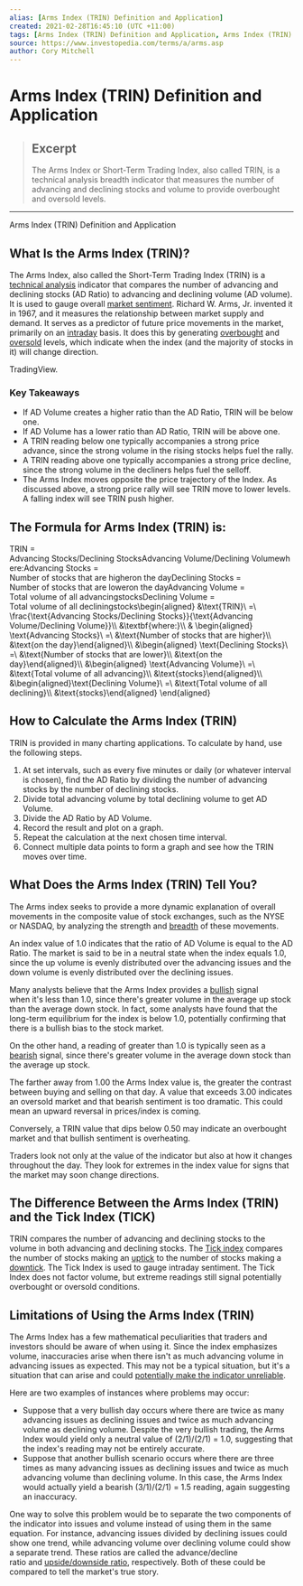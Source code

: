 ```yaml
---
alias: [Arms Index (TRIN) Definition and Application]
created: 2021-02-28T16:45:10 (UTC +11:00)
tags: [Arms Index (TRIN) Definition and Application, Arms Index (TRIN) Definition and Application]
source: https://www.investopedia.com/terms/a/arms.asp
author: Cory Mitchell
---
```


# Arms Index (TRIN) Definition and Application

> ## Excerpt
> The Arms Index or Short-Term Trading Index, also called TRIN, is a technical analysis breadth indicator that measures the number of advancing and declining stocks and volume to provide overbought and oversold levels.

---

Arms Index (TRIN) Definition and Application
## What Is the Arms Index (TRIN)?

The Arms Index, also called the Short-Term Trading Index (TRIN) is a [technical analysis](https://www.investopedia.com/terms/t/technicalanalysis.asp) indicator that compares the number of advancing and declining stocks (AD Ratio) to advancing and declining volume (AD volume). It is used to gauge overall [market sentiment](https://www.investopedia.com/terms/m/marketsentiment.asp). Richard W. Arms, Jr. invented it in 1967, and it measures the relationship between market supply and demand. It serves as a predictor of future price movements in the market, primarily on an [intraday](https://www.investopedia.com/terms/i/intraday.asp) basis. It does this by generating [overbought](https://www.investopedia.com/terms/o/overbought.asp) and [oversold](https://www.investopedia.com/terms/o/oversold.asp) levels, which indicate when the index (and the majority of stocks in it) will change direction.

TradingView.

### Key Takeaways

-   If AD Volume creates a higher ratio than the AD Ratio, TRIN will be below one.
-   If AD Volume has a lower ratio than AD Ratio, TRIN will be above one.
-   A TRIN reading below one typically accompanies a strong price advance, since the strong volume in the rising stocks helps fuel the rally.
-   A TRIN reading above one typically accompanies a strong price decline, since the strong volume in the decliners helps fuel the selloff.
-   The Arms Index moves opposite the price trajectory of the Index. As discussed above, a strong price rally will see TRIN move to lower levels. A falling index will see TRIN push higher.

## The Formula for Arms Index (TRIN) is:

TRIN \= Advancing Stocks/Declining StocksAdvancing Volume/Declining Volumewhere:Advancing Stocks \= Number of stocks that are higheron the dayDeclining Stocks \= Number of stocks that are loweron the dayAdvancing Volume \= Total volume of all advancingstocksDeclining Volume \= Total volume of all decliningstocks\\begin{aligned} &\\text{TRIN}\\ =\\ \\frac{\\text{Advancing Stocks/Declining Stocks}}{\\text{Advancing Volume/Declining Volume}}\\\\ &\\textbf{where:}\\\\ & \\begin{aligned} \\text{Advancing Stocks}\\ =\\ &\\text{Number of stocks that are higher}\\\\ &\\text{on the day}\\end{aligned}\\\\ &\\begin{aligned} \\text{Declining Stocks}\\ =\\ &\\text{Number of stocks that are lower}\\\\ &\\text{on the day}\\end{aligned}\\\\ &\\begin{aligned} \\text{Advancing Volume}\\ =\\ &\\text{Total volume of all advancing}\\\\ &\\text{stocks}\\end{aligned}\\\\ &\\begin{aligned}\\text{Declining Volume}\\ =\\ &\\text{Total volume of all declining}\\\\ &\\text{stocks}\\end{aligned} \\end{aligned}

## How to Calculate the Arms Index (TRIN)

TRIN is provided in many charting applications. To calculate by hand, use the following steps.

1.  At set intervals, such as every five minutes or daily (or whatever interval is chosen), find the AD Ratio by dividing the number of advancing stocks by the number of declining stocks.
2.  Divide total advancing volume by total declining volume to get AD Volume.
3.  Divide the AD Ratio by AD Volume.
4.  Record the result and plot on a graph.
5.  Repeat the calculation at the next chosen time interval.
6.  Connect multiple data points to form a graph and see how the TRIN moves over time.

## What Does the Arms Index (TRIN) Tell You?

The Arms index seeks to provide a more dynamic explanation of overall movements in the composite value of stock exchanges, such as the NYSE or NASDAQ, by analyzing the strength and [breadth](https://www.investopedia.com/terms/m/market_breadth.asp) of these movements.

An index value of 1.0 indicates that the ratio of AD Volume is equal to the AD Ratio. The market is said to be in a neutral state when the index equals 1.0, since the up volume is evenly distributed over the advancing issues and the down volume is evenly distributed over the declining issues.

Many analysts believe that the Arms Index provides a [bullish](https://www.investopedia.com/terms/b/bull.asp) signal when it's less than 1.0, since there's greater volume in the average up stock than the average down stock. In fact, some analysts have found that the long-term equilibrium for the index is below 1.0, potentially confirming that there is a bullish bias to the stock market.

On the other hand, a reading of greater than 1.0 is typically seen as a [bearish](https://www.investopedia.com/terms/b/bear.asp) signal, since there's greater volume in the average down stock than the average up stock.

The farther away from 1.00 the Arms Index value is, the greater the contrast between buying and selling on that day. A value that exceeds 3.00 indicates an oversold market and that bearish sentiment is too dramatic. This could mean an upward reversal in prices/index is coming.

Conversely, a TRIN value that dips below 0.50 may indicate an overbought market and that bullish sentiment is overheating.

Traders look not only at the value of the indicator but also at how it changes throughout the day. They look for extremes in the index value for signs that the market may soon change directions.

## The Difference Between the Arms Index (TRIN) and the Tick Index (TICK)

TRIN compares the number of advancing and declining stocks to the volume in both advancing and declining stocks. The [Tick index](https://www.investopedia.com/terms/t/tickindex.asp) compares the number of stocks making an [uptick](https://www.investopedia.com/terms/u/uptick.asp) to the number of stocks making a [downtick](https://www.investopedia.com/terms/d/downtick.asp). The Tick Index is used to gauge intraday sentiment. The Tick Index does not factor volume, but extreme readings still signal potentially overbought or oversold conditions.

## Limitations of Using the Arms Index (TRIN)

The Arms Index has a few mathematical peculiarities that traders and investors should be aware of when using it. Since the index emphasizes volume, inaccuracies arise when there isn't as much advancing volume in advancing issues as expected. This may not be a typical situation, but it's a situation that can arise and could [potentially make the indicator unreliable](https://www.investopedia.com/articles/economics/11/flaws-in-market-indicators.asp).

Here are two examples of instances where problems may occur:

-   Suppose that a very bullish day occurs where there are twice as many advancing issues as declining issues and twice as much advancing volume as declining volume. Despite the very bullish trading, the Arms Index would yield only a neutral value of (2/1)/(2/1) = 1.0, suggesting that the index's reading may not be entirely accurate.
-   Suppose that another bullish scenario occurs where there are three times as many advancing issues as declining issues and twice as much advancing volume than declining volume. In this case, the Arms Index would actually yield a bearish (3/1)/(2/1) = 1.5 reading, again suggesting an inaccuracy.

One way to solve this problem would be to separate the two components of the indicator into issues and volume instead of using them in the same equation. For instance, advancing issues divided by declining issues could show one trend, while advancing volume over declining volume could show a separate trend. These ratios are called the advance/decline ratio and [upside/downside ratio](https://www.investopedia.com/terms/u/upsidedownsideratio.asp), respectively. Both of these could be compared to tell the market's true story.

